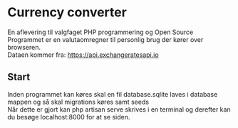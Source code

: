 # Currency converter  
En aflevering til valgfaget PHP programmering og Open Source  
Programmet er en valutaomregner til personlig brug der kører over browseren.  
Dataen kommer fra: https://api.exchangeratesapi.io
  
## Start
Inden programmet kan køres skal en fil database.sqlite laves i database mappen og så skal migrations køres samt seeds  
Når dette er gjort kan php artisan serve skrives i en terminal og derefter kan du besøge localhost:8000 for at se siden.
